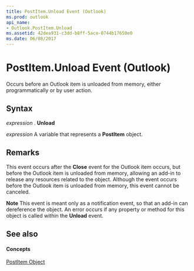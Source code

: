 ```yaml
---
title: PostItem.Unload Event (Outlook)
ms.prod: outlook
api_name:
- Outlook.PostItem.Unload
ms.assetid: 42dea931-c3dd-b8ff-5ace-0744b17650e0
ms.date: 06/08/2017
---
```



# PostItem.Unload Event (Outlook)

Occurs before an Outlook item is unloaded from memory, either programmatically or by user action. 


## Syntax

 _expression_ . **Unload**

 _expression_ A variable that represents a **PostItem** object.


## Remarks

This event occurs after the  **Close** event for the Outlook item occurs, but before the Outlook item is unloaded from memory, allowing an add-in to release any resources related to the object. Although the event occurs before the Outlook item is unloaded from memory, this event cannot be canceled.


 **Note**  This event is meant only as a notification event, so that an add-in can dereference the object. An error occurs if any property or method for this object is called within the  **Unload** event.


## See also


#### Concepts


[PostItem Object](Outlook.PostItem.md)

